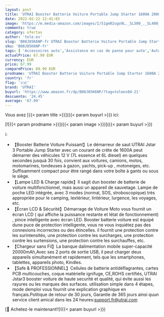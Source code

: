 ```yaml
---
layout: post
title: 'UTRAI Booster Batterie Voiture Portable Jump Starter 1600A 20000mAh Démarrage de Voiture Moto  Jusqu à 7L Essence/6L Diesel  Chargeur sans Fil avec Lamp LED  Écran LCD Pinces de Sûreté intelligentes'
date: 2022-02-22 12:41:03
image: 'https://m.media-amazon.com/images/I/51gm02ugo9L._SL500_._SL400_.jpg'
comments: true
category: ofertas
author: 'tole.es'
slug: 'B08J85K6NP-fr UTRAI Booster Batterie Voiture Portable Jump Starter 1600A...'
sku: 'B08J85K6NP-fr'
tags: [ 'Accessoires auto','Assistance en cas de panne pour auto','Auto et Moto','Auto et moto','Démarreurs de batterie de voiture','utrai', ]
actualPrice: 67.99 EUR
currency: EUR
price: 67.99
comparePrice: 89.99 EUR
prodname: 'UTRAI Booster Batterie Voiture Portable Jump Starter 1600A 20000mAh Démarrage de Voiture Moto  Jusqu à 7L Essence/6L Diesel  Chargeur sans Fil avec Lamp LED  Écran LCD Pinces de Sûreté intelligentes'
country: 'fr'
flag: '🇫🇷'
brand: 'UTRAI'
buyurl: 'https://www.amazon.fr/dp/B08J85K6NP/?tag=tolees0d-21'
descuento: '24.45'
average: '67.99'
---
```


Vous avez [{{< param title >}}]({{< param buyurl >}}) ici:

[![{{< param prodname >}}]({{< param image >}})]({{< param buyurl >}})

ℹ️:

- 【Booster Batterie Voiture Puissant】Le démarreur de saut UTRAI Jstar 3 Portable Jump Starter avec un courant de crête de 1600A peut démarrer des véhicules 12 V (7L essence et 6L diesel) en quelques secondes jusquà 30 fois, convient aux voitures, camions, motos, motomarines, tondeuses à gazon, yachts, pick-up , motoneiges, etc. Suffisamment compact pour être rangé dans votre boîte à gants ou sous le siège.
- 【Lampe LED & Charge rapide】Il sagit dun booster de batterie de voiture multifonctionnel, mais aussi un appareil de sauvetage. Lampe de poche LED intégrée, avec 3 modes (normal, SOS, stroboscopique) très appropriée pour le camping, lextérieur, lintérieur, lurgence, les voyages, etc.
- 【Écran LCD & Sécurité】Démarrage de Voiture Moto vous fournit un écran LCD ( qui affiche la puissance restante et létat de fonctionnement) , pince intelligente avec écran LED. Booster batterie voiture est équipé dune puce de protection intelligente, vous ne vous inquiétez pas des connexions incorrectes ou des étincelles. il fournit une protection contre les surintensités, une protection contre les surcharges, une protection contre les surtensions, une protection contre les surchauffes, etc.
- 【Chargeur sans Fil】La banque dalimentation mobile super-capacité 20000mAh,Avec ses 2 ports de sortie USB, il peut charger deux appareils simultanément et rapidement, tels que les smartphones, tablettes, appareils photo, Kindles.
- 【Safe & PROFESSIONNEL】Cellules de batterie antidéflagrantes, cartes PCB multicouches, coque matérielle ignifuge, CE,ROHS certifiés, UTRAI Jstar3 booster voiture de haute securité et qualité, qui évite aussi les rayures ou les marques des surfaces. utilisation simple dans 4 étapes, mode demploi vous fournit une explication graphique en français.Politique de retour de 30 jours, Garantie de 365 jours ainsi quun service client amical dans les 24 heures:support.fr@utrai.com

[🛒 Achetez-le maintenant!!]({{< param buyurl >}})
